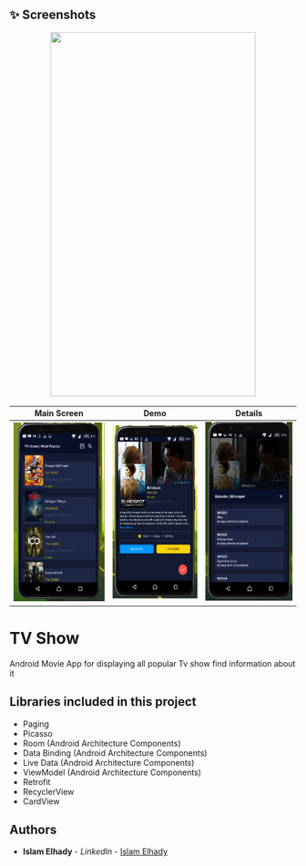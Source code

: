 ## ✨ Screenshots
<p align="center">
  <img src="screen/demo.gif" width="360" height="640">
</p>

| Main Screen | Demo |  Details |
|:-:|:-:|:-:|
| ![Fist](screen/screen1.png?raw=true) | ![3](screen/screen2.png?raw=true) | ![3](screen/screen3.png?raw=true) |

# TV Show

Android Movie App for displaying all popular Tv show find information about it 

## Libraries included in this project

* Paging
* Picasso
* Room (Android Architecture Components)
* Data Binding (Android Architecture Components)
* Live Data (Android Architecture Components)
* ViewModel (Android Architecture Components)
* Retrofit
* RecyclerView
* CardView

## Authors

* **Islam Elhady** - *LinkedIn* - [Islam Elhady](https://www.linkedin.com/in/islamelhady)
